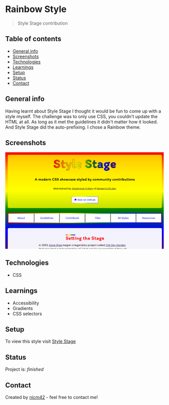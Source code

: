 # Rainbow Style
> Style Stage contribution

## Table of contents
* [General info](#general-info)
* [Screenshots](#screenshots)
* [Technologies](#technologies)
* [Learnings](#learnings)
* [Setup](#setup)
* [Status](#status)
* [Contact](#contact)

## General info
Having learnt about Style Stage I thought it would be fun to come up with a style myself. The challenge was to only use CSS, you couldn't update the HTML at all. As long as it met the guidelines it didn't matter how it looked. And Style Stage did the auto-prefixing. I chose a Rainbow theme.

## Screenshots
![Screenshot](screenshot.png)

## Technologies
* CSS

## Learnings
* Accessibility
* Gradients
* CSS selectors

## Setup
To view this style visit [Style Stage](https://stylestage.dev/styles/rainbow/)

## Status
Project is: _finished_

## Contact
Created by [nicm42](https://www.twitter.com/nicm4242) - feel free to contact me!

